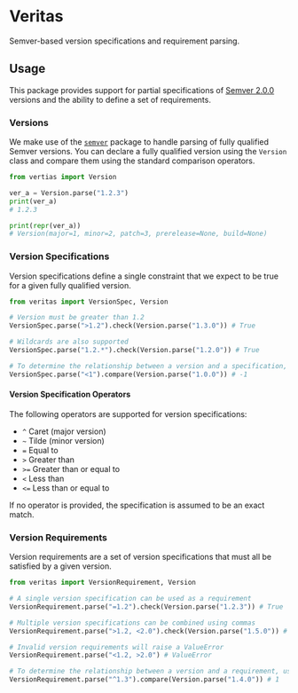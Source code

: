# Veritas

Semver-based version specifications and requirement parsing.

## Usage

This package provides support for partial specifications of [Semver 2.0.0](https://semver.org/) versions and the ability to define a set of requirements.

### Versions

We make use of the [`semver`](https://pypi.org/project/semver) package to handle parsing of fully qualified Semver versions.
You can declare a fully qualified version using the `Version` class and compare them using the standard comparison operators.

```python
from vertias import Version

ver_a = Version.parse("1.2.3")
print(ver_a)
# 1.2.3

print(repr(ver_a))
# Version(major=1, minor=2, patch=3, prerelease=None, build=None)
```

### Version Specifications

Version specifications define a single constraint that we expect to be true for a given fully qualified version.

```python
from veritas import VersionSpec, Version

# Version must be greater than 1.2
VersionSpec.parse(">1.2").check(Version.parse("1.3.0")) # True

# Wildcards are also supported
VersionSpec.parse("1.2.*").check(Version.parse("1.2.0")) # True

# To determine the relationship between a version and a specification, use the `compare` method
VersionSpec.parse("<1").compare(Version.parse("1.0.0")) # -1
```

#### Version Specification Operators

The following operators are supported for version specifications:

- `^` Caret (major version)
- `~` Tilde (minor version)
- `=` Equal to
- `>` Greater than
- `>=` Greater than or equal to
- `<` Less than
- `<=` Less than or equal to

If no operator is provided, the specification is assumed to be an exact match.

### Version Requirements

Version requirements are a set of version specifications that must all be satisfied by a given version.

```python
from veritas import VersionRequirement, Version

# A single version specification can be used as a requirement
VersionRequirement.parse("=1.2").check(Version.parse("1.2.3")) # True

# Multiple version specifications can be combined using commas
VersionRequirement.parse(">1.2, <2.0").check(Version.parse("1.5.0")) # True

# Invalid version requirements will raise a ValueError
VersionRequirement.parse("<1.2, >2.0") # ValueError

# To determine the relationship between a version and a requirement, use the `compare` method
VersionRequirement.parse("^1.3").compare(Version.parse("1.4.0")) # 1
```
